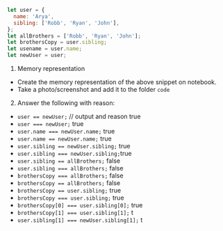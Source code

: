```js
let user = {
  name: 'Arya',
  sibling: ['Robb', 'Ryan', 'John'],
};
let allBrothers = ['Robb', 'Ryan', 'John'];
let brothersCopy = user.sibling;
let usename = user.name;
let newUser = user;
```

1. Memory representation

- Create the memory representation of the above snippet on notebook.
- Take a photo/screenshot and add it to the folder `code`

<!-- To add this image here use ![name](./hello.jpg) -->

2. Answer the following with reason:

- `user == newUser;` // output and reason true
- `user === newUser;` true
- `user.name === newUser.name;` true
- `user.name == newUser.name;` true
- `user.sibling == newUser.sibling;` true
- `user.sibling === newUser.sibling;`true
- `user.sibling == allBrothers;` false
- `user.sibling === allBrothers;` false
- `brothersCopy === allBrothers;` false
- `brothersCopy == allBrothers;` false
- `brothersCopy == user.sibling;` true
- `brothersCopy === user.sibling;` true
- `brothersCopy[0] === user.sibling[0];` true
- `brothersCopy[1] === user.sibling[1];` t
- `user.sibling[1] === newUser.sibling[1];` t
